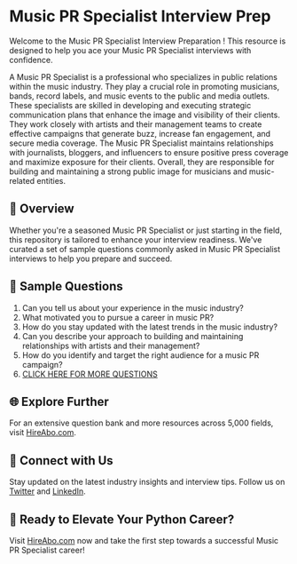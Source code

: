 # Music PR Specialist Interview Prep

Welcome to the Music PR Specialist Interview Preparation ! This resource is designed to help you ace your Music PR Specialist interviews with confidence.

A Music PR Specialist is a professional who specializes in public relations within the music industry. They play a crucial role in promoting musicians, bands, record labels, and music events to the public and media outlets. These specialists are skilled in developing and executing strategic communication plans that enhance the image and visibility of their clients. They work closely with artists and their management teams to create effective campaigns that generate buzz, increase fan engagement, and secure media coverage. The Music PR Specialist maintains relationships with journalists, bloggers, and influencers to ensure positive press coverage and maximize exposure for their clients. Overall, they are responsible for building and maintaining a strong public image for musicians and music-related entities.

## 🚀 Overview

Whether you're a seasoned Music PR Specialist or just starting in the field, this repository is tailored to enhance your interview readiness. We've curated a set of sample questions commonly asked in Music PR Specialist interviews to help you prepare and succeed.

## 📝 Sample Questions

1. Can you tell us about your experience in the music industry?
2. What motivated you to pursue a career in music PR?
3. How do you stay updated with the latest trends in the music industry?
4. Can you describe your approach to building and maintaining relationships with artists and their management?
5. How do you identify and target the right audience for a music PR campaign?
6. [CLICK HERE FOR MORE QUESTIONS](https://hireabo.com/job/8_1_44/Music%20PR%20Specialist)

## 🌐 Explore Further

For an extensive question bank and more resources across 5,000 fields, visit [HireAbo.com](https://www.hireabo.com).

## 📱 Connect with Us

Stay updated on the latest industry insights and interview tips. Follow us on [Twitter](https://twitter.com/hireabo) and [LinkedIn](https://www.linkedin.com/in/hire-abo-3609972a8/).

## 🚀 Ready to Elevate Your Python Career?

Visit [HireAbo.com](https://www.hireabo.com) now and take the first step towards a successful Music PR Specialist career!